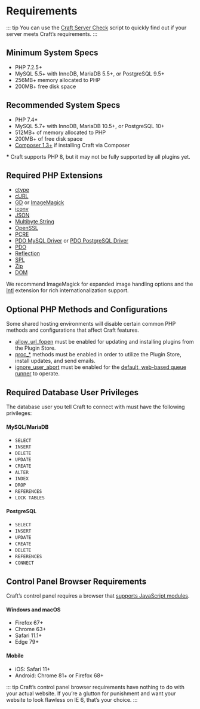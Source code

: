 # Requirements

::: tip
You can use the [Craft Server Check](https://github.com/craftcms/server-check) script to quickly find out if your server meets Craft’s requirements.
:::

<columns>
<column>

## Minimum System Specs

- PHP 7.2.5+
- MySQL 5.5+ with InnoDB, MariaDB 5.5+, or PostgreSQL 9.5+
- 256MB+ memory allocated to PHP
- 200MB+ free disk space

</column>
<column>

## Recommended System Specs

- PHP 7.4*
- MySQL 5.7+ with InnoDB, MariaDB 10.5+, or PostgreSQL 10+
- 512MB+ of memory allocated to PHP
- 200MB+ of free disk space
- [Composer 1.3+](installation.md#downloading-with-composer) if installing Craft via Composer

</column>
</columns>

<b>*</b> Craft supports PHP 8, but it may not be fully supported by all plugins yet.

## Required PHP Extensions

- [ctype](https://secure.php.net/manual/en/book.ctype.php)
- [cURL](http://php.net/manual/en/book.curl.php)
- [GD](http://php.net/manual/en/book.image.php) or [ImageMagick](http://php.net/manual/en/book.imagick.php)
- [iconv](http://php.net/manual/en/book.iconv.php)
- [JSON](http://php.net/manual/en/book.json.php)
- [Multibyte String](http://php.net/manual/en/book.mbstring.php)
- [OpenSSL](http://php.net/manual/en/book.openssl.php)
- [PCRE](http://php.net/manual/en/book.pcre.php)
- [PDO MySQL Driver](http://php.net/manual/en/ref.pdo-mysql.php) or [PDO PostgreSQL Driver](http://php.net/manual/en/ref.pdo-pgsql.php)
- [PDO](http://php.net/manual/en/book.pdo.php)
- [Reflection](http://php.net/manual/en/class.reflectionextension.php)
- [SPL](http://php.net/manual/en/book.spl.php)
- [Zip](http://php.net/manual/en/book.zip.php)
- [DOM](http://php.net/manual/en/book.dom.php)

We recommend ImageMagick for expanded image handling options and the [Intl](http://php.net/manual/en/book.intl.php) extension for rich internationalization support.

## Optional PHP Methods and Configurations

Some shared hosting environments will disable certain common PHP methods and configurations that affect Craft features.

- [allow_url_fopen](http://php.net/manual/en/filesystem.configuration.php#ini.allow-url-fopen) must be enabled for updating and installing plugins from the Plugin Store.
- [proc_*](http://php.net/manual/en/ref.exec.php) methods must be enabled in order to utilize the Plugin Store, install updates, and send emails.
- [ignore_user_abort](https://www.php.net/manual/en/function.ignore-user-abort.php) must be enabled for the [default, web-based queue runner](config3:runQueueAutomatically) to operate.

## Required Database User Privileges

The database user you tell Craft to connect with must have the following privileges:

#### MySQL/MariaDB

- `SELECT`
- `INSERT`
- `DELETE`
- `UPDATE`
- `CREATE`
- `ALTER`
- `INDEX`
- `DROP`
- `REFERENCES`
- `LOCK TABLES`

#### PostgreSQL

- `SELECT`
- `INSERT`
- `UPDATE`
- `CREATE`
- `DELETE`
- `REFERENCES`
- `CONNECT`

## Control Panel Browser Requirements

Craft’s control panel requires a browser that [supports JavaScript modules](https://caniuse.com/#feat=es6-module-dynamic-import).

#### Windows and macOS

- Firefox 67+
- Chrome 63+
- Safari 11.1+
- Edge 79+

#### Mobile

- iOS: Safari 11+
- Android: Chrome 81+ or Firefox 68+

::: tip
Craft’s control panel browser requirements have nothing to do with your actual website. If you’re a glutton for punishment and want your website to look flawless on IE 6, that’s your choice.
:::

